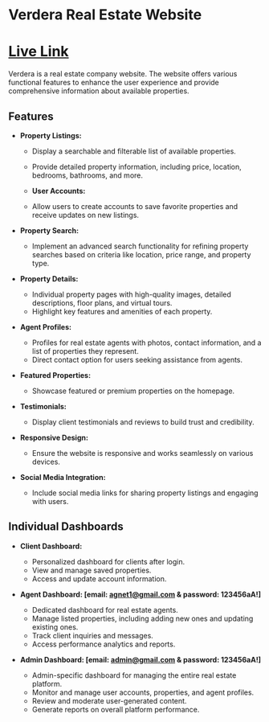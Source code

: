 # Verdera Real Estate Website

# [Live Link](https://fir-module51.web.app/)

Verdera is a real estate company website. The website offers various functional features to enhance the user experience and provide comprehensive information about available properties.

## Features

- **Property Listings:**
  - Display a searchable and filterable list of available properties.
  - Provide detailed property information, including price, location, bedrooms, bathrooms, and more.
 
  - **User Accounts:**
  - Allow users to create accounts to save favorite properties and receive updates on new listings.

- **Property Search:**
  - Implement an advanced search functionality for refining property searches based on criteria like location, price range, and property type.

- **Property Details:**
  - Individual property pages with high-quality images, detailed descriptions, floor plans, and virtual tours.
  - Highlight key features and amenities of each property.


- **Agent Profiles:**
  - Profiles for real estate agents with photos, contact information, and a list of properties they represent.
  - Direct contact option for users seeking assistance from agents.


- **Featured Properties:**
  - Showcase featured or premium properties on the homepage.

- **Testimonials:**
  - Display client testimonials and reviews to build trust and credibility.

- **Responsive Design:**
  - Ensure the website is responsive and works seamlessly on various devices.

- **Social Media Integration:**
  - Include social media links for sharing property listings and engaging with users.

## Individual Dashboards

- **Client Dashboard:**
  - Personalized dashboard for clients after login.
  - View and manage saved properties.
  - Access and update account information.

- **Agent Dashboard: [email: agnet1@gmail.com & password: 123456aA!]**
  - Dedicated dashboard for real estate agents.
  - Manage listed properties, including adding new ones and updating existing ones.
  - Track client inquiries and messages.
  - Access performance analytics and reports.

- **Admin Dashboard: [email: admin@gmail.com & password: 123456aA!]**
  - Admin-specific dashboard for managing the entire real estate platform.
  - Monitor and manage user accounts, properties, and agent profiles.
  - Review and moderate user-generated content.
  - Generate reports on overall platform performance.
